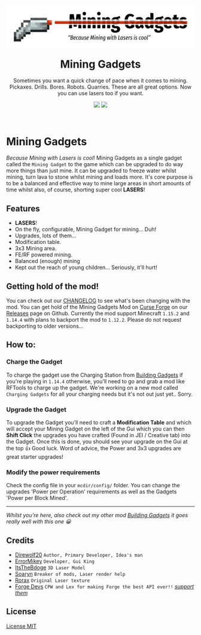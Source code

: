 <p align="center"><img width="650" src=".github/assets/mininggadgets-logo-transparent.png" /></p>
<h1 align="center" style="margin-top: 20px; border-bottom: 0;">Mining Gadgets</h1>
<p align="center">Sometimes you want a quick change of pace when it comes to mining. Pickaxes. Drills. Bores. Robots. Quarries. These are all great options. Now you can use lasers too if you want.</p>
<p align="center">
    <a href="https://www.curseforge.com/minecraft/mc-mods/mining-gadgets"><img src="http://cf.way2muchnoise.eu/full_351748_downloads.svg" /></a>
    <a href="https://www.curseforge.com/minecraft/mc-mods/mining-gadgets"><img src="http://cf.way2muchnoise.eu/versions/351748.svg" /></a>
</p>

<p data-comment="this fakes a line break">&zwnj;</p>

# Mining Gadgets
*Because Mining with Lasers is cool*! Mining Gadgets as a single gadget called the `Mining Gadget` to the game which can be upgraded to do way more things than just mine. It can be upgraded to freeze water whilst mining, turn lava to stone whilst mining and loads more. It's core purpose is to be a balanced and effective way to mine large areas in short amounts of time whilst also, of course, shorting super cool __LASERS__!

## Features
- __LASERS__!
- On the fly, configurable, Mining Gadget for mining... Duh!
- Upgrades, lots of them...
- Modification table.
- 3x3 Mining area.
- FE/RF powered mining.
- Balanced (enough) mining
- Kept out the reach of young children... Seriously, it'll hurt!

## Getting hold of the mod!
You can check out our [CHANGELOG](CHANGELOG.md) to see what's been changing with the mod. You can get hold of the Mining Gadgets Mod on [Curse Forge](https://www.curseforge.com/minecraft/mc-mods/mining-gadgets) on our [Releases](https://github.com/Direwolf20-MC/MiningGadgets/releases) page on Github. Currently the mod support Minecraft `1.15.2` and `1.14.4` with plans to backport the mod to `1.12.2`. Please do not request backporting to older versions...

## How to:
### Charge the Gadget
To charge the gadget use the Charging Station from [Building Gadgets](https://www.curseforge.com/minecraft/mc-mods/building-gadgets) if you're playing in `1.14.4` otherwise, you'll need to go and grab a mod like RFTools to charge up the gadget. We're working on a new mod called `Charging Gadgets` for all your charging needs but it's not out just yet.. Sorry.

### Upgrade the Gadget
To upgrade the Gadget you'll need to craft a __Modification Table__ and which will accept your Mining Gadget on the left of the Gui which you can then __Shift Click__ the upgrades you have crafted (Found in JEI / Creative tab) into the Gadget. Once this is done, you should see your upgrade on the Gui at the top 👍 Good luck. Word of advice, the Power and 3x3 upgrades are great starter upgrades!

### Modify the power requirements
Check the config file in your `mcdir/config/` folder. You can change the upgrades 'Power per Operation' requirements as well as the Gadgets 'Power per Block Mined'.

---

*Whilst you're here, also check out my other mod [Building Gadgets](https://minecraft.curseforge.com/projects/building-gadgets) it goes really well with this one 😀*

## Credits
- [Direwolf20](https://github.com/Direwolf20-MC/) `Author, Primary Developer, Idea's man`
- [ErrorMikey](https://github.com/MichaelHillcox) `Developer, Gui King`
- [ItsTheBdoge](https://github.com/ItsTheBdoge) `3D Laser Model`
- [Soaryn](https://www.twitch.tv/soaryn) `Breaker of mods, Laser render help`
- [Rorax](https://twitter.com/Rosespikes) `Original Laser texture`
- [Forge Devs](https://minecraftforge.net) `CPW and Lex for making Forge the best API ever!!` [*support them*](https://www.patreon.com/LexManos)

## License 
[License MIT](LICENSE.txt)
